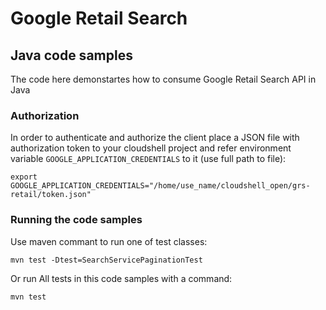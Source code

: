 # Google Retail Search
## Java code samples
The code here demonstartes how to consume Google Retail Search API in Java

### Authorization
In order to authenticate and authorize the client place a JSON file with authorization token to your cloudshell project and refer environment variable `GOOGLE_APPLICATION_CREDENTIALS` to it (use full path to file):

```
export GOOGLE_APPLICATION_CREDENTIALS="/home/use_name/cloudshell_open/grs-retail/token.json"
```
### Running the code samples

Use maven commant to run one of test classes:
```
mvn test -Dtest=SearchServicePaginationTest
```
Or run All tests in this code samples with a command:
```
mvn test
```
